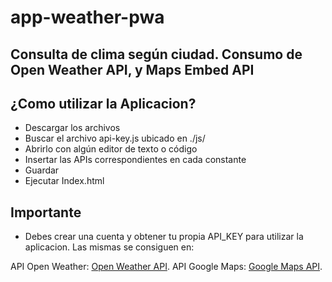 # app-weather-pwa
## Consulta de clima según ciudad. Consumo de Open Weather API, y Maps Embed API

## ¿Como utilizar la Aplicacion?
* Descargar los archivos
* Buscar el archivo api-key.js ubicado en ./js/
* Abrirlo con algún editor de texto o código
* Insertar las APIs correspondientes en cada constante
* Guardar
* Ejecutar Index.html

## Importante
* Debes crear una cuenta y obtener tu propia API_KEY para utilizar la aplicacion. Las mismas se consiguen en:

API Open Weather: [Open Weather API](https://openweathermap.org/current).
API Google Maps: [Google Maps API](https://developers.google.com/maps/documentation/embed/get-api-key).
